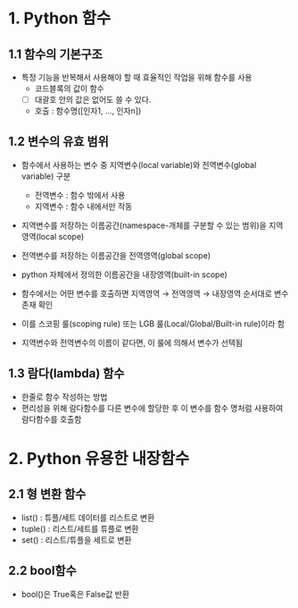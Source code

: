 # 1. Python 함수

## 1.1 함수의 기본구조

- 특정 기능을 반복해서 사용해야 할 때 효율적인 작업을 위해 함수를 사용
    - 코드블록의 값이 함수
    - [ ] 대괄호 안의 값은 없어도 쓸 수 있다.
    - 호출 : 함수명([인자1, …, 인자n])
        

## 1.2 변수의 유효 범위

- 함수에서 사용하는 변수 중 지역변수(local variable)와 전역변수(global variable) 구분
    - 전역변수 : 함수 밖에서 사용
    - 지역변수 : 함수 내에서만 작동
        
        
- 지역변수를 저장하는 이름공간(namespace-개체를 구분할 수 있는 범위)을 지역영역(local scope)
- 전역변수를 저장하는 이름공간을 전역영역(global scope)
- python 자체에서 정의한 이름공간을 내장영역(built-in scope)
- 함수에서는 어떤 변수를 호출하면 지역영역 → 전역영역 → 내장영역 순서대로 변수 존재 확인
- 이를 스코핑 룰(scoping rule) 또는 LGB 룰(Local/Global/Built-in rule)이라 함
- 지역변수와 전역변수의 이름이 같다면, 이 룰에 의해서 변수가 선택됨

## 1.3 람다(lambda) 함수

- 한줄로 함수 작성하는 방법
- 편리성을 위해 람다함수를 다른 변수에 할당한 후 이 변수를 함수 명처럼 사용하여 람다함수를 호출함
    
# 2. Python 유용한 내장함수

## 2.1 형 변환 함수

- list() : 튜플/세트 데이터를 리스트로 변환
- tuple() : 리스트/세트를 튜플로 변환
- set() : 리스트/튜플을 세트로 변환

## 2.2 bool함수

- bool()은 True혹은 False값 반환
